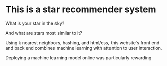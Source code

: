 # This is a star recommender system
What is your star in the sky?


And what are stars most similar to it?

Using k nearest neighbors, hashing, and html/css, this website's front end and back end combines machine learning with attention to user interaction.

Deploying a machine learning model online was particularly rewarding
